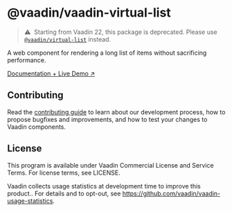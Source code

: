# @vaadin/vaadin-virtual-list

> ⚠️&nbsp; Starting from Vaadin 22, this package is deprecated.
> Please use [`@vaadin/virtual-list`](https://www.npmjs.com/package/@vaadin/virtual-list) instead.

A web component for rendering a long list of items without sacrificing performance.

[Documentation + Live Demo ↗](https://vaadin.com/docs/latest/ds/components/virtual-list)

## Contributing

Read the [contributing guide](https://vaadin.com/docs/latest/guide/contributing/overview) to learn about our development process, how to propose bugfixes and improvements, and how to test your changes to Vaadin components.

## License

This program is available under Vaadin Commercial License and Service Terms. For license terms, see LICENSE.

Vaadin collects usage statistics at development time to improve this product..
For details and to opt-out, see https://github.com/vaadin/vaadin-usage-statistics.
